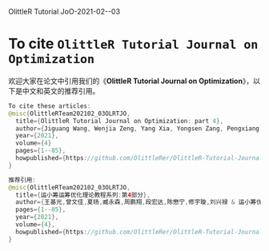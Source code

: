 OlittleR Tutorial JoO-2021-02--03

# To cite `OlittleR Tutorial Journal on Optimization`

欢迎大家在论文中引用我们的《**OlittleR Tutorial Journal on Optimization**》，以下是中文和英文的推荐引用。

```java
To cite these articles: 
@misc{OlittleRTeam202102_03OLRTJO,
  title={OlittleR Tutorial Journal on Optimization: part 4},
  author={Jiguang Wang, Wenjia Zeng, Yang Xia, Yongsen Zang, Pengxiang Zhou, Hongda Duan, Maoning Chen, Yuxnaun Xiu, Xinglu Liu and OlittleR Optimization Editorial Team}, 
  year={2021},
  volume={4}
  pages={1--85},
  howpublished={https://github.com/OlittleRer/OlittleR-Tutorial-Journal-on-Optimization}
}
```

```java
推荐引用: 
@misc{OlittleRTeam202102_03OLRTJO,
  title={运小筹运筹优化理论教程系列:第4部分},
  author={王基光,曾文佳,夏旸,臧永森,周鹏翔,段宏达,陈懋宁,修宇璇,刘兴禄 & 运小筹优化编辑团队},
  pages={1--85},
  year={2021},
  volume={4},
  howpublished={https://github.com/OlittleRer/OlittleR-Tutorial-Journal-on-Optimization}
}
```

